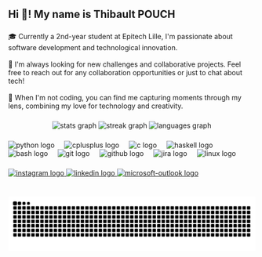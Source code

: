<h2 align="left">Hi 👋! My name is Thibault POUCH</h2>

###

<p align="left">🎓 Currently a 2nd-year student at Epitech Lille, I'm passionate about software development and technological innovation.<br><br>🚀 I'm always looking for new challenges and collaborative projects. Feel free to reach out for any collaboration opportunities or just to chat about tech!<br><br>📸 When I'm not coding, you can find me capturing moments through my lens, combining my love for technology and creativity.</p>

###

<div align="center">
  <img src="https://github-readme-stats.vercel.app/api?username=boxofpandor&hide_title=false&hide_rank=false&show_icons=true&include_all_commits=true&count_private=true&disable_animations=false&theme=nord&locale=en&hide_border=false" height="150" alt="stats graph"  />
  <img src="https://streak-stats.demolab.com?user=boxofpandor&locale=en&mode=daily&theme=nord&hide_border=false&border_radius=5" height="150" alt="streak graph"  />
  <img src="https://github-readme-stats.vercel.app/api/top-langs?username=boxofpandor&locale=en&hide_title=false&layout=compact&card_width=320&langs_count=5&theme=nord&hide_border=false" height="150" alt="languages graph"  />
</div>

###

<div align="left">
  <img src="https://cdn.jsdelivr.net/gh/devicons/devicon/icons/python/python-original.svg" height="30" alt="python logo"  />
  <img width="12" />
  <img src="https://cdn.jsdelivr.net/gh/devicons/devicon/icons/cplusplus/cplusplus-original.svg" height="30" alt="cplusplus logo"  />
  <img width="12" />
  <img src="https://cdn.jsdelivr.net/gh/devicons/devicon/icons/c/c-original.svg" height="30" alt="c logo"  />
  <img width="12" />
  <img src="https://cdn.jsdelivr.net/gh/devicons/devicon/icons/haskell/haskell-original.svg" height="30" alt="haskell logo"  />
  <img width="12" />
  <img src="https://cdn.jsdelivr.net/gh/devicons/devicon/icons/bash/bash-original.svg" height="30" alt="bash logo"  />
  <img width="12" />
  <img src="https://cdn.jsdelivr.net/gh/devicons/devicon/icons/git/git-original.svg" height="30" alt="git logo"  />
  <img width="12" />
  <img src="https://cdn.jsdelivr.net/gh/devicons/devicon/icons/github/github-original.svg" height="30" alt="github logo"  />
  <img width="12" />
  <img src="https://cdn.jsdelivr.net/gh/devicons/devicon/icons/jira/jira-original.svg" height="30" alt="jira logo"  />
  <img width="12" />
  <img src="https://cdn.jsdelivr.net/gh/devicons/devicon/icons/linux/linux-original.svg" height="30" alt="linux logo"  />
</div>

###

<div align="left">
  <a href="https://www.instagram.com/iam.thibault_/" target="_blank">
    <img src="https://img.shields.io/static/v1?message=Instagram&logo=instagram&label=&color=E4405F&logoColor=white&labelColor=&style=for-the-badge" height="35" alt="instagram logo"  />
  </a>
  <a href="https://fr.linkedin.com/in/thibault-pouch-16a675223" target="_blank">
    <img src="https://img.shields.io/static/v1?message=LinkedIn&logo=linkedin&label=&color=0077B5&logoColor=white&labelColor=&style=for-the-badge" height="35" alt="linkedin logo"  />
  </a>
  <a href="mailto://thibault.pouch@epitech.eu" target="_blank">
    <img src="https://img.shields.io/static/v1?message=Outlook&logo=microsoft-outlook&label=&color=0078D4&logoColor=white&labelColor=&style=for-the-badge" height="35" alt="microsoft-outlook logo"  />
  </a>
</div>

###

<br clear="both">

<img src="https://raw.githubusercontent.com/boxofpandor/boxofpandor/output/snake.svg" alt="Snake animation" />

###